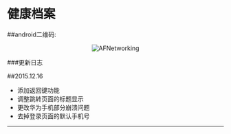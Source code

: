 # 健康档案    

##android二维码:     

<p align="center" >
  <img src="http://healthy.chinacloudapp.cn:8080/androidqr.jpg" alt="AFNetworking" title="AFNetworking">
</p>

###更新日志
   
##2015.12.16    
- 添加返回键功能
- 调整跳转页面的标题显示
- 更改华为手机部分崩溃问题
- 去掉登录页面的默认手机号     
 
---
